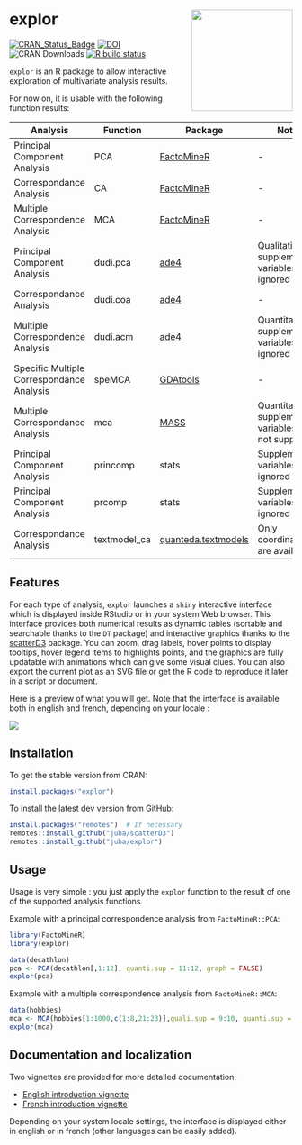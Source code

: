 # explor  <img src="man/figures/logo.png" width="180" align="right" />


[![CRAN_Status_Badge](https://www.r-pkg.org/badges/version-ago/explor)](https://cran.r-project.org/package=explor)
[![DOI](https://zenodo.org/badge/29341839.svg)](https://zenodo.org/badge/latestdoi/29341839)
![CRAN Downloads](https://cranlogs.r-pkg.org/badges/last-month/explor) 
[![R build status](https://github.com/juba/explor/workflows/R-CMD-check/badge.svg)](https://github.com/juba/explor/actions?query=workflow%3AR-CMD-check)


`explor` is an R package to allow interactive exploration of multivariate analysis results.

For now on, it is usable with the following function results:

Analysis | Function  | Package | Notes
------------- | ------------- | ---------- | --------
Principal Component Analysis  | PCA  | [FactoMineR](http://factominer.free.fr/) | -
Correspondance Analysis  | CA  | [FactoMineR](http://factominer.free.fr/) | -
Multiple Correspondence Analysis  | MCA  | [FactoMineR](http://factominer.free.fr/) | -
Principal Component Analysis  | dudi.pca  | [ade4](https://cran.r-project.org/package=ade4) | Qualitative supplementary variables are ignored
Correspondance Analysis  | dudi.coa  | [ade4](https://cran.r-project.org/package=ade4)  | -
Multiple Correspondence Analysis  | dudi.acm  | [ade4](https://cran.r-project.org/package=ade4) | Quantitative supplementary variables are ignored
Specific Multiple Correspondance Analysis | speMCA | [GDAtools](https://cran.r-project.org/package=GDAtools) | -
Multiple Correspondance Analysis | mca | [MASS](https://cran.r-project.org/package=MASS) | Quantitative supplementary variables are not supported
Principal Component Analysis  | princomp  | stats | Supplementary variables are ignored
Principal Component Analysis  | prcomp  | stats | Supplementary variables are ignored
Correspondance Analysis  | textmodel_ca  | [quanteda.textmodels](https://cran.r-project.org/package=quanteda.textmodels)  | Only coordinates are available

## Features

For each type of analysis, `explor` launches a `shiny` interactive interface which is displayed inside RStudio or in your system Web browser. This interface provides both numerical results as dynamic tables (sortable and searchable thanks to the `DT` package) and interactive graphics thanks to the [scatterD3](https://github.com/juba/scatterD3) package. You can zoom, drag labels, hover points to display tooltips, hover legend items to highlights points, and the graphics are fully updatable with animations which can give some visual clues. You can also export the current plot as an SVG file or get the R code to reproduce it later in a script or document.

Here is a preview of what you will get. Note that the interface is available both in english and french, depending on your locale :

![](https://raw.github.com/juba/explor/master/resources/screencast_0.3.gif) 


## Installation

To get the stable version from CRAN:

```r
install.packages("explor")
```

To install the latest dev version from GitHub:

```r
install.packages("remotes")  # If necessary
remotes::install_github("juba/scatterD3")
remotes::install_github("juba/explor")
```
    
## Usage

Usage is very simple : you just apply the `explor` function to the result of one of the supported analysis functions.

Example with a principal correspondence analysis from `FactoMineR::PCA`:

```r
library(FactoMineR)
library(explor)

data(decathlon)
pca <- PCA(decathlon[,1:12], quanti.sup = 11:12, graph = FALSE)
explor(pca)
```

Example with a multiple correspondence analysis from `FactoMineR::MCA`:

```r
data(hobbies)
mca <- MCA(hobbies[1:1000,c(1:8,21:23)],quali.sup = 9:10, quanti.sup = 11, ind.sup = 1:100)
explor(mca)
```

## Documentation and localization

Two vignettes are provided for more detailed documentation:

- [English introduction vignette](https://juba.github.io/explor/articles/introduction_en.html)
- [French introduction vignette](https://juba.github.io/explor/articles/introduction_fr.html)

Depending on your system locale settings, the interface is displayed either in english or in french (other languages can be easily added).
